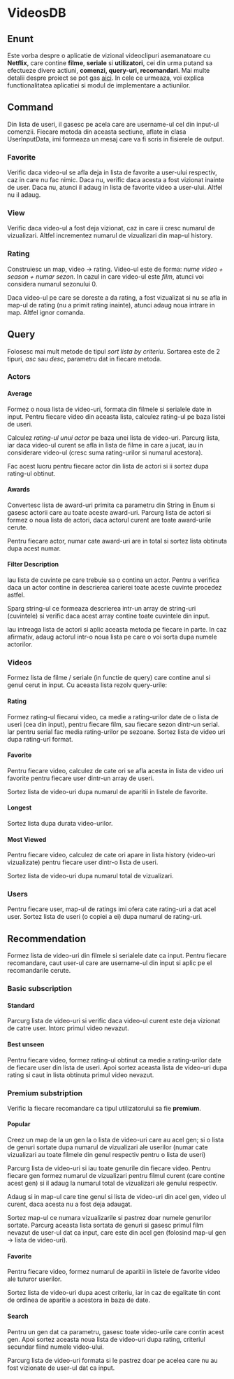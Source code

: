 # VideosDB

## Enunt

Este vorba despre o aplicatie de vizional videoclipuri asemanatoare cu **Netflix**, care
contine  **filme**, **seriale** si **utilizatori**, cei din urma putand sa efectueze divere
actiuni, **comenzi, query-uri, recomandari**. Mai multe detalii despre proiect se pot gas
[aici](https://ocw.cs.pub.ro/courses/poo-ca-cd/teme/tema). In cele ce urmeaza, voi explica functionalitatea aplicatiei si modul de implementare
a actiunilor.

## Command
Din lista de useri, il gasesc pe acela care are username-ul cel din input-ul
comenzii. Fiecare metoda din aceasta sectiune, aflate in clasa UserInputData,
imi formeaza un mesaj care va fi scris in fisierele de output.

### Favorite
Verific daca video-ul se afla deja in lista de favorite a user-ului respectiv,
caz in care nu fac nimic. Daca nu, verific daca acesta a fost vizionat inainte
de user. Daca nu, atunci il adaug in lista de favorite video a user-ului.
Altfel nu il adaug.

### View
Verific daca video-ul a fost deja vizionat, caz in care ii cresc numarul de
vizualizari. Altfel incrementez numarul de vizualizari din map-ul history.

### Rating
Construiesc un map, video -> rating. Video-ul este de forma:
 *nume video + season + numar sezon*. In cazul in care video-ul este *film*,
 atunci voi considera numarul sezonului 0.

Daca video-ul pe care se doreste a da rating, a fost vizualizat si nu se afla
in map-ul de rating (nu a primit rating inainte), atunci adaug noua intrare in
map. Altfel ignor comanda.

## Query
Folosesc mai mult metode de tipul *sort lista by criteriu*. Sortarea este de 2
tipuri, *asc* sau *desc*, parametru dat in fiecare metoda.

### Actors

#### Average
Formez o noua lista de video-uri, formata din filmele si serialele date in
input. Pentru fiecare video din aceasta lista, calculez rating-ul pe baza
listei de useri.

Calculez *rating-ul unui actor* pe baza unei lista de video-uri. Parcurg
lista, iar daca video-ul curent se afla in lista de filme in care a jucat, iau
in considerare video-ul (cresc suma rating-urilor si numarul acestora).

Fac acest lucru pentru fiecare actor din lista de actori si ii sortez dupa
rating-ul obtinut.

#### Awards
Convertesc lista de award-uri primita ca parametru din String in Enum si
gasesc actorii care au toate aceste award-uri. Parcurg lista de actori si
formez o noua lista de actori, daca actorul curent are toate award-urile
cerute.

Pentru fiecare actor, numar cate award-uri are in total si sortez lista
obtinuta dupa acest numar.

#### Filter Description
Iau lista de cuvinte pe care trebuie sa o contina un actor. Pentru a verifica
daca un actor contine in descrierea carierei toate aceste cuvinte procedez
astfel.

Sparg string-ul ce formeaza descrierea intr-un array de string-uri (cuvintele)
si verific daca acest array contine toate cuvintele din input.

Iau intreaga lista de actori si aplic aceasta metoda pe fiecare in parte. In
caz afirmativ, adaug actorul intr-o noua lista pe care o voi sorta dupa numele
actorilor.

### Videos
Formez lista de filme / seriale (in functie de query) care contine anul si
genul cerut in input. Cu aceasta lista rezolv query-urile:

#### Rating
Formez rating-ul fiecarui video, ca medie a rating-urilor date de o lista de
useri (cea din input), pentru fiecare film, sau fiecare sezon dintr-un serial.
Iar pentru serial fac media rating-urilor pe sezoane. Sortez lista de video
uri dupa rating-url format.

#### Favorite
Pentru fiecare video, calculez de cate ori se afla acesta in lista de video
uri favorite pentru fiecare user dintr-un array de useri.

Sortez lista de video-uri dupa numarul de aparitii in listele de favorite.

#### Longest
Sortez lista dupa durata video-urilor.

#### Most Viewed
Pentru fiecare video, calculez de cate ori apare in lista history (video-uri
vizualizate) pentru fiecare user dintr-o lista de useri.

Sortez lista de video-uri dupa numarul total de vizualizari.

### Users
Pentru fiecare user, map-ul de ratings imi ofera cate rating-uri a dat acel
user. Sortez lista de useri (o copiei a ei) dupa numarul de rating-uri.

## Recommendation
Formez lista de video-uri din filmele si serialele date ca input.
Pentru fiecare recomandare, caut user-ul care are username-ul din input si
aplic pe el recomandarile cerute.

### Basic subscription

#### Standard
Parcurg lista de video-uri si verific daca video-ul curent este deja vizionat
de catre user. Intorc primul video nevazut.

#### Best unseen
Pentru fiecare video, formez rating-ul obtinut ca medie a rating-urilor date
de fiecare user din lista de useri. Apoi sortez aceasta lista de video-uri
dupa rating si caut in lista obtinuta primul video nevazut.

### Premium substription
Verific la fiecare recomandare ca tipul utilizatorului sa fie **premium**.

#### Popular
Creez un map de la un gen la o lista de video-uri care au acel gen; si o lista
de genuri sortate dupa numarul de vizualizari ale userilor (numar cate
vizualizari au toate filmele din genul respectiv pentru o lista de useri)

Parcurg lista de video-uri si iau toate genurile din fiecare video. Pentru
fiecare gen formez numarul de vizualizari pentru filmul curent (care contine
acest gen) si il adaug la numarul total de vizualizari ale genului respectiv.

Adaug si in map-ul care tine genul si lista de video-uri din acel gen, video
ul curent, daca acesta nu a fost deja adaugat.

Sortez map-ul ce numara vizualizarile si pastrez doar numele genurilor
sortate. Parcurg aceasta lista sortata de genuri si gasesc primul film nevazut
de user-ul dat ca input, care este din acel gen (folosind map-ul gen -> lista
de video-uri). 

#### Favorite
Pentru fiecare video, formez numarul de aparitii in listele de favorite video
ale tuturor userilor.

Sortez lista de video-uri dupa acest criteriu, iar in caz de egalitate tin
cont de ordinea de aparitie a acestora in baza de date.

#### Search
Pentru un gen dat ca parametru, gasesc toate video-urile care contin acest
gen. Apoi sortez aceasta noua lista de video-uri dupa rating, criteriul
secundar fiind numele video-ului.

Parcurg lista de video-uri formata si le pastrez doar pe acelea care nu au
fost vizionate de user-ul dat ca input.

